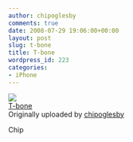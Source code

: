 ```yaml
---
author: chipoglesby
comments: true
date: 2008-07-29 19:06:00+00:00
layout: post
slug: t-bone
title: T-bone
wordpress_id: 223
categories:
- iPhone
---
```


[![](http://farm4.static.flickr.com/3212/2714763212_56f1457a96.jpg)](http://www.flickr.com/photos/chipoglesby/2714763212/)  
[T-bone](http://www.flickr.com/photos/chipoglesby/2714763212/)  
Originally uploaded by [chipoglesby](http://www.flickr.com/people/chipoglesby/)

Chip  

